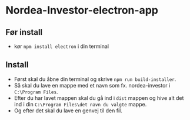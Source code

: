 # Nordea-Investor-electron-app

## Før install
 - kør `npm install electron` i din terminal

## Install
 - Først skal du åbne din terminal og skrive `npm run build-installer`.
 - Så skal du lave en mappe med et navn som fx. nordea-investor i `C:\Program Files`.
 - Efter du har lavet mappen skal du gå ind i `dist` mappen og hive alt det ind i din `C:\Program Files\det navn du valgte` mappe.
 - Og efter det skal du lave en genvej til den fil.
